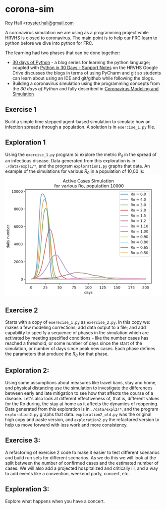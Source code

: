 # corona-sim

Roy Hall <[royster.hall@gmail.com](royster.hall@gmail.com)

A coronavirus simulation we are using as a programming project while HRVHS is closed to coronavirus. The main point
is to help our FRC learn to python before we dive into python for FRC.

The learning had two phases that can be done together:
* [30 days of Python](https://blog.tecladocode.com/tag/30-days-of-python/) - a blog series for learning the
  python language; coupled with [Python in 30 Days - Support 
  Notes](https://docs.google.com/document/d/1wFdRYH_ESaQ4gfFgarrGcpRMRRBlF52NgxPpZ2ftzOA/edit#heading=h.d1vcsdpzhpfs)
  on the HRVHS Google Drive discusses the blogs in terms of using PyCharm and git so students can learn about
  using an IDE and git/github while following the blogs.
* Building a coronavirus simulation using the programming concepts from the *30 days of Python* and fully
  described in [Coronavirus Modeling and
  Simulation](https://docs.google.com/document/d/1ZaHgsrZf2CAnYB3ZatCPFzu_1CEDIAbBG3G7OPw_680/edit#heading=h.2tkptf89gawx)

## Exercise 1  
Build a simple time stepped agent-based simulation to simulate how an infection spreads through a population. A
solution is in `exercise_1.py` file.

## Exploration 1
Using the `exercise_1.py` program to explore the metric <i>R<sub>0</sub></i> in the spread of an infectious
disease. Data generated from this exploration is in `./data/expl1/*`, and the program `exploration1.py`
graphs that data. An example of the simulations for various <i>R<sub>0</sub></i> in a population of 10,00 is:
![Flatten the Curve](./resources/FlattenTheCurve.jpg "Flatten the Curve")

## Exercise 2
Starts with a copy of `exerecise_1.py` as `exercise_2.py`. In this copy we: makes a few modeling corrections;
add data output to a file; and add capability to specify a sequence of phases in the simulation which
are activated by meeting specified conditions - like the number cases has reached a threshold, or some
number of days since the start of the simulation, or number of days since peak new cases. Each phase
defines the parameters that produce the <i>R<sub>0</sub></i> for that phase.

## Exploration 2:
Using some assumptions about measures like travel bans, stay and home, and physical distancing use the
simulation to investigate the differences between early and late mitigation to see how that affects the
course of a disease. Let's also look at different effectiveness  of, that is, different values for the Ro
during, the stay at home as it affects the dynamics of reopening. Data generated from this exploration is
in `./data/expl2/*`, and the program `exploration2.py` graphs that data. `exploration2_old.py` was the
original high copy and paste version, and `exploration2.py` the refactored version to help us move
forward with less work and more consistency.

## Exercise 3:
A refactoring of exercise 2 code to make it easier to test different scenarios and build run sets for
different scenarios. As we do this we will look at the split between the number of confirmed cases and
the estimated number of cases. We will also add a projected hospitalized and critically ill, and a way
to add events like a convention, weekend party, concert, etc.

## Exploration 3:
Explore what happens when you have a concert.



